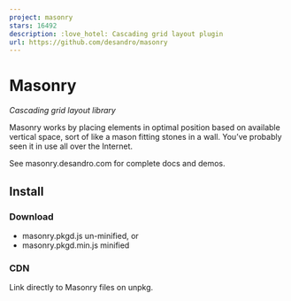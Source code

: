 ```yaml
---
project: masonry
stars: 16492
description: :love_hotel: Cascading grid layout plugin
url: https://github.com/desandro/masonry
---
```


Masonry
=======

_Cascading grid layout library_

Masonry works by placing elements in optimal position based on available vertical space, sort of like a mason fitting stones in a wall. You’ve probably seen it in use all over the Internet.

See masonry.desandro.com for complete docs and demos.

Install
-------

### Download

-   masonry.pkgd.js un-minified, or
-   masonry.pkgd.min.js minified

### CDN

Link directly to Masonry files on unpkg.

<script src\="https://unpkg.com/masonry-layout@4/dist/masonry.pkgd.js"\></script\>
<!-- or -->
<script src\="https://unpkg.com/masonry-layout@4/dist/masonry.pkgd.min.js"\></script\>

### Package managers

npm: `npm install masonry-layout --save`

Bower: `bower install masonry-layout --save`

Support Masonry development
---------------------------

Masonry has been actively maintained and improved upon for 8 years, with 900 GitHub issues closed. Please consider supporting its development by purchasing a license for one of Metafizzy's commercial libraries.

Initialize
----------

With jQuery

$('.grid').masonry({
  // options...
  itemSelector: '.grid-item',
  columnWidth: 200
});

With vanilla JavaScript

// vanilla JS
// init with element
var grid \= document.querySelector('.grid');
var msnry \= new Masonry( grid, {
  // options...
  itemSelector: '.grid-item',
  columnWidth: 200
});

// init with selector
var msnry \= new Masonry( '.grid', {
  // options...
});

With HTML

Add a `data-masonry` attribute to your element. Options can be set in JSON in the value.

<div class\="grid" data-masonry\='{ "itemSelector": ".grid-item", "columnWidth": 200 }'\>
  <div class\="grid-item"\></div\>
  <div class\="grid-item"\></div\>
  ...
</div\>

License
-------

Masonry is released under the MIT license. Have at it.

* * *

Made by David DeSandro
